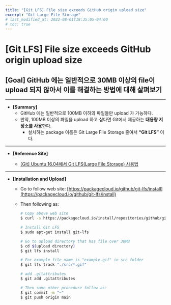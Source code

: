 ```yaml
---
title: "[Git LFS] File size exceeds GitHub origin upload size"
excerpt: "Git Large File Storage"
# last_modified_at: 2022-08-01T18:35:05-04:00
# toc: true
---
```

# [Git LFS] File size exceeds GitHub origin upload size

## [Goal] GitHub 에는 일반적으로 30MB 이상의 file이 upload 되지 않아서 이를 해결하는 방법에 대해 살펴보기

---

- **[Summary]**
    - GitHub 에는 일반적으로 100MB 이하의 파일들만 upload 가 가능하다.
    - 만약, 100MB 이상의 파일을 upload 하고 싶다면 Git에서 제공하는 **대용량 저장소를 사용**한다.
        - 설치하는 package 이름은 Git Large File Storage 줄여서 **“Git LFS”** 이다.

---

- **[Reference Site]**
    
    - [[Git] Ubuntu 16.04에서 Git LFS(Large File Storage) 사용법](https://miiingo.tistory.com/333)
    

---

- **[Installation and Upload]**
    - Go to follow web site: [https://packagecloud.io/github/git-lfs/install](https://packagecloud.io/github/git-lfs/install)
        
    - Then following as:
        
        ```bash
        # Copy above web site
        $ curl -s https://packagecloud.io/install/repositories/github/git-lfs/script.deb.sh | sudo bash
        
        # Install Git LFS
        $ sudo apt-get install git-lfs
        
        # Go to upload directory that has file over 30MB
        $ cd $(upload directory)
        $ git lfs install
        
        # For example file name is "example.gif" in src folder 
        $ git lfs track "./src/*.gif"
        
        # add .gitattributes
        $ git add .gitattributes
        
        # Then same other procedure follow as:
        $ git commit -m "~"
        $ git push origin main
        ```